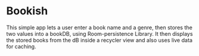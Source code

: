 # Bookish

This simple app lets a user enter a book name and a genre, then stores the two values into a bookDB, using Room-persistence Library. It then displays the stored books from the dB inside a recycler view and also uses live data for caching. 
